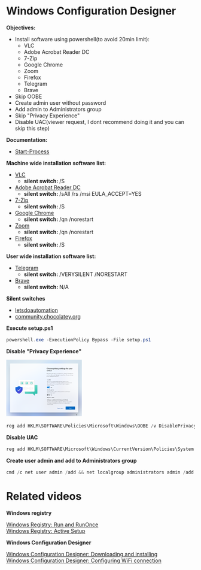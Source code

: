 # Windows Configuration Designer
<b>Objectives:</b>

* Install software using powershell(to avoid 20min limit):
    * VLC
    * Adobe Acrobat Reader DC
    * 7-Zip
    * Google Chrome
    * Zoom
    * Firefox
    * Telegram
    * Brave
* Skip OOBE
* Create admin user without password
* Add admin to Administrators group
* Skip "Privacy Experience"
* Disable UAC(viewer request, I dont recommend doing it and you can skip this step)

<b>Documentation:</b>

* [Start-Process](https://learn.microsoft.com/en-us/powershell/module/microsoft.powershell.management/start-process?view=powershell-7.3)

<b>Machine wide installation software list:</b>

* [VLC](https://www.videolan.org/)
    * <b>silent switch: </b>/S
* [Adobe Acrobat Reader DC](https://get.adobe.com/reader/enterprise/)
    * <b>silent switch: </b>/sAll /rs /msi EULA_ACCEPT=YES
* [7-Zip](https://7-zip.org/download.html)
    * <b>silent switch: </b>/S
* [Google Chrome](https://chromeenterprise.google/browser/download/#windows-tab)
    * <b>silent switch: </b>/qn /norestart
* [Zoom](https://support.zoom.us/hc/en-us/articles/207373866-Zoom-Installers)
    * <b>silent switch: </b>/qn /norestart
* [Firefox](https://www.mozilla.org/en-US/firefox/all/#product-desktop-release)
    * <b>silent switch: </b>/S

<b>User wide installation software list:</b>

* [Telegram](https://desktop.telegram.org/)
    * <b>silent switch: </b>/VERYSILENT /NORESTART
* [Brave](https://github.com/brave/brave-browser)
    * <b>silent switch: </b>N/A

<b>Silent switches</b>

* [letsdoautomation](https://github.com/letsdoautomation/silent-software-installations/tree/main)
* [community.chocolatey.org](https://community.chocolatey.org/packages)

<b>Execute setup.ps1</b>

```powershell
powershell.exe -ExecutionPolicy Bypass -File setup.ps1
```

<b>Disable "Privacy Experience"</b>

<img src="img/privacySettings.png" width=40% height=40%>

```powershell
reg add HKLM\SOFTWARE\Policies\Microsoft\Windows\OOBE /v DisablePrivacyExperience /t REG_DWORD /d 1
```

<b>Disable UAC</b>

```powershell 
reg add HKLM\SOFTWARE\Microsoft\Windows\CurrentVersion\Policies\System /v EnableLUA /t REG_DWORD /d 0 /f
```

<b>Create user admin and add to Administrators group </b>
```powershell
cmd /c net user admin /add && net localgroup administrators admin /add
```

# Related videos
<b>Windows registry</b>

[Windows Registry: Run and RunOnce](https://youtu.be/zgFzCq5uEPw) <br />
[Windows Registry: Active Setup](https://youtu.be/HrVJ7wdvfmo) <br />

<b>Windows Configuration Designer</b>

[Windows Configuration Designer: Downloading and installing](https://youtu.be/cSa12YaNMbU) <br />
[Windows Configuration Designer: Configuring WiFi connection](https://youtu.be/S2ysvv4KvRY) <br />